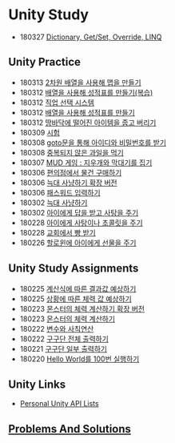 ﻿# Unity Study

 * 180327 [Dictionary, Get/Set, Override, LINQ](Tasks/180327)

## Unity Practice

 * 180313 [2차원 배열을 사용해 맵을 만들기](Tasks/180313_2)
 * 180312 [배열을 사용해 성적표를 만들기(복습)](Tasks/180313)
 * 180312 [직업 선택 시스템](Tasks/180312_3)
 * 180312 [배열을 사용해 성적표를 만들기](Tasks/180312)
 * 180312 [땅바닥에 떨어진 아이템을 줍고 버리기](Tasks/180312_2)
 * 180309 [시험](Tasks/180309)
 * 180308 [goto문을 통해 아이디와 비밀번호를 받기](Tasks/180308_2)
 * 180308 [중복되지 않은 과일을 먹기](Tasks/180308)
 * 180307 [MUD 게임 : 지우개와 막대기를 집기](Tasks/180307)
 * 180306 [편의점에서 물건 구매하기](Tasks/180306_3)
 * 180306 [늑대 사냥하기 확장 버전](Tasks/180306_2)
 * 180306 [패스워드 입력하기](Tasks/180306)
 * 180302 [늑대 사냥하기](Tasks/180302_2)
 * 180302 [아이에게 답을 받고 사탕을 주기](Tasks/180302)
 * 180228 [아이에게 사탕이나 초콜릿을 주기](Tasks/180228_2)
 * 180228 [교회에서 빵 받기](Tasks/180228)
 * 180226 [할로윈에 아이에게 선물을 주기](Tasks/180226)



## Unity Study Assignments

 * 180225 [계산식에 따른 결과값 예상하기](Tasks/180225_2) 
 * 180225 [상황에 따른 체력 값 예상하기](Tasks/180225)
 * 180223 [몬스터의 체력 계산하기 확장 버전](Tasks/180223_2)
 * 180223 [몬스터의 체력 계산하기](Tasks/180223)
 * 180222 [변수와 사칙연산](Tasks/180222_2)
 * 180222 [구구단 전체 출력하기](Tasks/180222)
 * 180221 [구구단 일부 출력하기](Tasks/180221)
 * 180220 [Hello World를 100번 실행하기](Tasks/180220)
 
## Unity Links

 * [Personal Unity API Lists](UnityAPI)
 
## [Problems And Solutions](PnS)